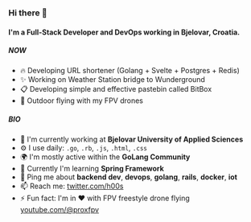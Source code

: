 ### Hi there 👋

#### I'm a Full-Stack Developer and DevOps working in Bjelovar, Croatia.

##### NOW

- 🔥 Developing URL shortener (Golang + Svelte + Postgres + Redis)
- ✨ Working on Weather Station bridge to Wunderground
- 📋 Developing simple and effective pastebin called BitBox
- 🚁 Outdoor flying with my FPV drones

##### BIO

- 🏢 I'm currently working at **Bjelovar University of Applied Sciences**
- ⚙️ I use daily: `.go`, `.rb`, `.js`, `.html`, `.css`
- 🌍 I'm mostly active within the **GoLang Community**
- 🌱 Currently I'm learning **Spring Framework**
- 💬 Ping me about **backend dev**, **devops**, **golang**, **rails**, **docker**, **iot**
- 📫 Reach me: [twitter.com/h00s](https://twitter.com/h00s)
- ⚡️ Fun fact: I'm in ❤️ with FPV freestyle drone flying [youtube.com/@proxfpv](https://youtube.com/@proxfpv)
